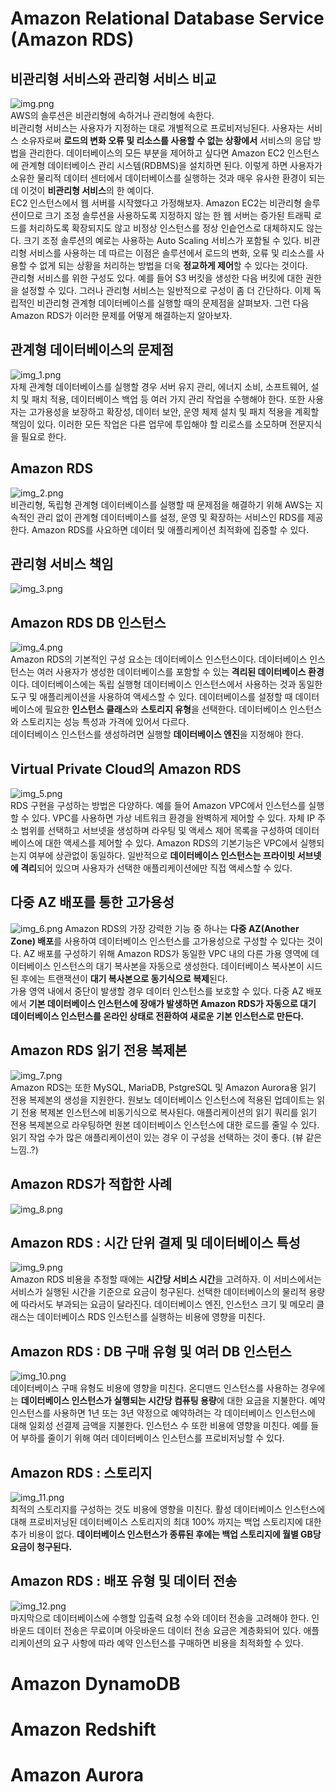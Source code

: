 # Amazon Relational Database Service (Amazon RDS)
## 비관리형 서비스와 관리형 서비스 비교
![img.png](img.png)  
AWS의 솔루션은 비관리형에 속하거나 관리형에 속한다.  
비관리형 서비스는 사용자가 지정하는 대로 개별적으로 프로비저닝된다. 
사용자는 서비스 소유자로써 **로드의 변화 오류 및 리소스를 사용할 수 없는 상황에서** 서비스의 응답 방법을 관리한다.
데이터베이스의 모든 부분을 제어하고 싶다면 Amazon EC2 인스턴스에 관계형 데이터베이스 관리 시스템(RDBMS)을 설치하면 된다.
이렇게 하면 사용자가 소유한 물리적 데이터 센터에서 데이터베이스를 실행하는 것과 매우 유사한 환경이 되는데 이것이 **비관리형 서비스**의 한 예이다.  
EC2 인스턴스에서 웹 서버를 시작했다고 가정해보자. Amazon EC2는 비관리형 솔루션이므로 크기 조정 솔루션을 사용하도록 지정하지 않는 한 웹 서버는 증가된 트래픽 로드를 처리하도록 확장되지도 않고 비정상 인스턴스를 정상 인슽언스로 대체하지도 않는다.
크기 조정 솔루션의 예로는 사용하는 Auto Scaling 서비스가 포함될 수 있다. 비관리형 서비스를 사용하는 데 따르는 이점은 솔루션에서 로드의 변화, 오류 및 리소스를 사용할 수 없게 되는 상황을 처리하는 방법을 더욱 **정교하게 제어**할 수 있다는 것이다.  
관리형 서비스를 위한 구성도 있다. 예를 들어 S3 버킷을 생성한 다음 버킷에 대한 권한을 설정할 수 있다. 그러나 관리형 서비스는 일반적으로 구성이 좀 더 간단하다. 
이제 독립적인 비관리형 관계형 데이터베이스를 실행할 때의 문제점을 살펴보자. 그런 다음 Amazon RDS가 이러한 문제를 어떻게 해결하는지 알아보자.  

## 관계형 데이터베이스의 문제점
![img_1.png](img_1.png)  
자체 관계형 데이터베이스를 실행할 경우 서버 유지 관리, 에너지 소비, 소프트웨어, 설치 및 패치 적용, 데이터베이스 백업 등 여러 가지 관리 작업을 수행해야 한다.
또한 사용자는 고가용성을 보장하고 확장성, 데이터 보안, 운영 체제 설치 및 패치 적용을 계획할 책임이 있다. 이러한 모든 작업은 다른 업무에 투입해야 할 리로스를 소모하며 전문지식을 필요로 한다.  

## Amazon RDS
![img_2.png](img_2.png)  
비관리형, 독립형 관계형 데이터베이스를 실행할 때 문제점을 해결하기 위해 AWS는 지속적인 관리 없이 관계형 데이터베이스를 설정, 운영 및 확장하는 서비스인 RDS를 제공한다.
Amazon RDS를 사요하면 데이터 및 애플리케이션 최적화에 집중할 수 있다.  

## 관리형 서비스 책임
![img_3.png](img_3.png)  

## Amazon RDS DB 인스턴스
![img_4.png](img_4.png)  
Amazon RDS의 기본적인 구성 요소는 데이터베이스 인스턴스이다. 데이터베이스 인스턴스는 여러 사용자가 생성한 데이터베이스를 포함할 수 있는 **격리된 데이터베이스 환경**이다.
데이터베이스에는 독립 실행형 데이터베이스 인스턴스에서 사용하는 것과 동일한 도구 및 애플리케이션을 사용하여 액세스할 수 있다. 데이터베이스를 설정할 때 데이터베이스에 필요한 **인스턴스 클래스**와 **스토리지 유형**을 선택한다.
데이터베이스 인스턴스와 스토리지는 성능 특성과 가격에 있어서 다르다.  
데이터베이스 인스턴스를 생성하려면 실행할 **데이터베이스 엔진**을 지정해야 한다.  

## Virtual Private Cloud의 Amazon RDS
![img_5.png](img_5.png)  
RDS 구현을 구성하는 방법은 다양하다. 예를 들어 Amazon VPC에서 인스턴스를 실행할 수 있다.
VPC를 사용하면 가상 네트워크 환경을 완벽하게 제어할 수 있다. 자체 IP 주소 범위를 선택하고 서브넷을 생성하며 라우팅 및 액세스 제어 목록을 구성하여 데이터베이스에 대한 액세스를 제어할 수 있다.
Amazon RDS의 기본기능은 VPC에서 실행되는지 여부에 상관없이 동일하다. 일반적으로 **데이터베이스 인스턴스는 프라이빗 서브넷에 격리**되어 있으며 사용자가 선택한 애플리케이션에만 직접 액세스할 수 있다.  

## 다중 AZ 배포를 통한 고가용성
![img_6.png](img_6.png)
Amazon RDS의 가장 강력한 기능 중 하나는 **다중 AZ(Another Zone) 배포**를 사용하여 데이터베이스 인스턴스를 고가용성으로 구성할 수 있다는 것이다.
AZ 배포를 구성하기 위해 Amazon RDS가 동일한 VPC 내의 다른 가용 영역에 데이터베이스 인스턴스의 대기 복사본을 자동으로 생성한다. 
데이터베이스 복사본이 시드된 후에는 트랜잭션이 **대기 복사본으로 동기식으로 복제**된다.  
가용 영역 내에서 중단이 발생할 경우 데이터 인스턴스를 보호할 수 있다. 다중 AZ 배포에서 **기본 데이터베이스 인스턴스에 장애가 발생하면 Amazon RDS가 자동으로 대기 데이터베이스 인스턴스를 온라인 상태로 전환하여 새로운 기본 인스턴스로 만든다.**

## Amazon RDS 읽기 전용 복제본
![img_7.png](img_7.png)  
Amazon RDS는 또한 MySQL, MariaDB, PstgreSQL 및 Amazon Aurora용 읽기 전용 복제본의 생성을 지원한다.
원보노 데이터베이스 인스턴스에 적용된 업데이트는 읽기 전용 복제본 인스턴스에 비동기식으로 복사된다. 
애플리케이션의 읽기 쿼리를 읽기 전용 복제본으로 라우팅하면 원본 데이터베이스 인스턴스에 대한 로드를 줄일 수 있다.  
읽기 작업 수가 많은 애플리케이션이 있는 경우 이 구성을 선택하는 것이 좋다. (뷰 같은 느낌..?)

## Amazon RDS가 적합한 사례
![img_8.png](img_8.png)

## Amazon RDS : 시간 단위 결제 및 데이터베이스 특성
![img_9.png](img_9.png)  
Amazon RDS 비용을 추정할 때에는 **시간당 서비스 시간**을 고려하자. 이 서비스에서는 서비스가 실행된 시간을 기준으로 요금이 청구된다.
선택한 데이터베이스의 물리적 용량에 따라서도 부과되는 요금이 달라진다. 데이터베이스 엔진, 인스턴스 크기 및 메모리 클래스는 데이터베이스 RDS 인스턴스를 실행하는 비용에 영향을 미친다.

## Amazon RDS : DB 구매 유형 및 여러 DB 인스턴스
![img_10.png](img_10.png)  
데이터베이스 구매 유형도 비용에 영향을 미친다. 
온디맨드 인스턴스를 사용하는 경우에는 **데이터베이스 인스턴스가 실행되는 시간당 컴퓨팅 용량**에 대한 요금을 지불한다.
예약 인스턴스를 사용하면 1년 또는 3년 약정으로 예약하려는 각 데이터베이스 인스턴스에 대해 일회성 선결제 금액을 지불한다.
인스턴스 수 또한 비용에 영향을 미친다. 예를 들어 부하를 줄이기 위해 여러 데이터베이스 인스턴스를 프로비저닝할 수 있다.

## Amazon RDS : 스토리지
![img_11.png](img_11.png)  
최적의 스토리지를 구성하는 것도 비용에 영향을 미친다.
활성 데이터베이스 인스턴스에 대해 프로비저닝된 데이터베이스 스토리지의 최대 100% 까지는 백업 스토리지에 대한 추가 비용이 없다.
**데이터베이스 인스턴스가 종류된 후에는 백업 스토리지에 월별 GB당 요금이 청구된다.**

## Amazon RDS : 배포 유형 및 데이터 전송
![img_12.png](img_12.png)  
마지막으로 데이터베이스에 수행할 입출력 요청 수와 데이터 전송을 고려해야 한다.
인바운드 데이터 전송은 무료이며 아웃바운드 데이터 전송 요금은 계층화되어 있다.
애플리케이션의 요구 사항에 따라 예약 인스턴스를 구매하면 비용을 최적화할 수 있다.

# Amazon DynamoDB
# Amazon Redshift
# Amazon Aurora
